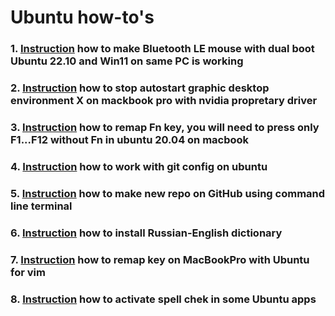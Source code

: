 # Ubuntu how-to's

### 1. [Instruction](BLE.md) how to make Bluetooth LE mouse with dual boot Ubuntu 22.10 and Win11 on same PC is working
### 2. [Instruction](MacBookProNoX.md) how to stop autostart graphic desktop environment X on mackbook pro with nvidia propretary driver
### 3. [Instruction](MacBookFnKey.md) how to remap Fn key, you will need to press only F1...F12 without Fn in ubuntu 20.04 on macbook
### 4. [Instruction](GitConfig.md) how to work with git config on ubuntu
### 5. [Instruction](GitNewRepoCLI.md) how to make new repo on GitHub using command line terminal
### 6. [Instruction](https://github.com/allseenn/dict_ruen) how to install Russian-English dictionary
### 7. [Instruction](MacBookVimKeys.md) how to remap key on MacBookPro with Ubuntu for vim
### 8. [Instruction](HunSpellinApps.md) how to activate spell chek in some Ubuntu apps

